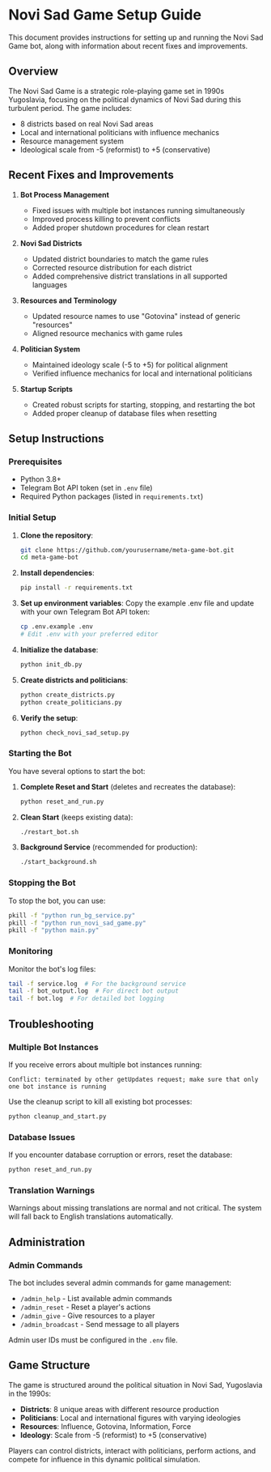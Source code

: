 # Novi Sad Game Setup Guide

This document provides instructions for setting up and running the Novi Sad Game bot, along with information about recent fixes and improvements.

## Overview

The Novi Sad Game is a strategic role-playing game set in 1990s Yugoslavia, focusing on the political dynamics of Novi Sad during this turbulent period. The game includes:

- 8 districts based on real Novi Sad areas
- Local and international politicians with influence mechanics
- Resource management system
- Ideological scale from -5 (reformist) to +5 (conservative)

## Recent Fixes and Improvements

1. **Bot Process Management**
   - Fixed issues with multiple bot instances running simultaneously
   - Improved process killing to prevent conflicts
   - Added proper shutdown procedures for clean restart

2. **Novi Sad Districts**
   - Updated district boundaries to match the game rules
   - Corrected resource distribution for each district
   - Added comprehensive district translations in all supported languages

3. **Resources and Terminology**
   - Updated resource names to use "Gotovina" instead of generic "resources"
   - Aligned resource mechanics with game rules

4. **Politician System**
   - Maintained ideology scale (-5 to +5) for political alignment
   - Verified influence mechanics for local and international politicians

5. **Startup Scripts**
   - Created robust scripts for starting, stopping, and restarting the bot
   - Added proper cleanup of database files when resetting

## Setup Instructions

### Prerequisites

- Python 3.8+
- Telegram Bot API token (set in `.env` file)
- Required Python packages (listed in `requirements.txt`)

### Initial Setup

1. **Clone the repository**:
   ```bash
   git clone https://github.com/yourusername/meta-game-bot.git
   cd meta-game-bot
   ```

2. **Install dependencies**:
   ```bash
   pip install -r requirements.txt
   ```

3. **Set up environment variables**:
   Copy the example .env file and update with your own Telegram Bot API token:
   ```bash
   cp .env.example .env
   # Edit .env with your preferred editor
   ```

4. **Initialize the database**:
   ```bash
   python init_db.py
   ```

5. **Create districts and politicians**:
   ```bash
   python create_districts.py
   python create_politicians.py
   ```

6. **Verify the setup**:
   ```bash
   python check_novi_sad_setup.py
   ```

### Starting the Bot

You have several options to start the bot:

1. **Complete Reset and Start** (deletes and recreates the database):
   ```bash
   python reset_and_run.py
   ```

2. **Clean Start** (keeps existing data):
   ```bash
   ./restart_bot.sh
   ```

3. **Background Service** (recommended for production):
   ```bash
   ./start_background.sh
   ```

### Stopping the Bot

To stop the bot, you can use:
```bash
pkill -f "python run_bg_service.py"
pkill -f "python run_novi_sad_game.py"
pkill -f "python main.py"
```

### Monitoring

Monitor the bot's log files:
```bash
tail -f service.log  # For the background service
tail -f bot_output.log  # For direct bot output
tail -f bot.log  # For detailed bot logging
```

## Troubleshooting

### Multiple Bot Instances

If you receive errors about multiple bot instances running:
```
Conflict: terminated by other getUpdates request; make sure that only one bot instance is running
```

Use the cleanup script to kill all existing bot processes:
```bash
python cleanup_and_start.py
```

### Database Issues

If you encounter database corruption or errors, reset the database:
```bash
python reset_and_run.py
```

### Translation Warnings

Warnings about missing translations are normal and not critical. The system will fall back to English translations automatically.

## Administration

### Admin Commands

The bot includes several admin commands for game management:
- `/admin_help` - List available admin commands
- `/admin_reset` - Reset a player's actions
- `/admin_give` - Give resources to a player
- `/admin_broadcast` - Send message to all players

Admin user IDs must be configured in the `.env` file.

## Game Structure

The game is structured around the political situation in Novi Sad, Yugoslavia in the 1990s:

- **Districts**: 8 unique areas with different resource production
- **Politicians**: Local and international figures with varying ideologies
- **Resources**: Influence, Gotovina, Information, Force
- **Ideology**: Scale from -5 (reformist) to +5 (conservative)

Players can control districts, interact with politicians, perform actions, and compete for influence in this dynamic political simulation. 